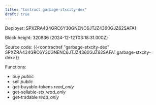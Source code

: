```yaml
---
title: "Contract garbage-stxcity-dex"
draft: true
---
```

Deployer: SPXZRA434GRC6Y30GNENC6JTJZ4360GJZ62SAFA1


 



Block height: 320836 (2024-12-12T03:18:31.000Z)

Source code: {{<contractref "garbage-stxcity-dex" SPXZRA434GRC6Y30GNENC6JTJZ4360GJZ62SAFA1 garbage-stxcity-dex>}}

Functions:

* buy _public_
* sell _public_
* get-buyable-tokens _read_only_
* get-sellable-stx _read_only_
* get-tradable _read_only_

